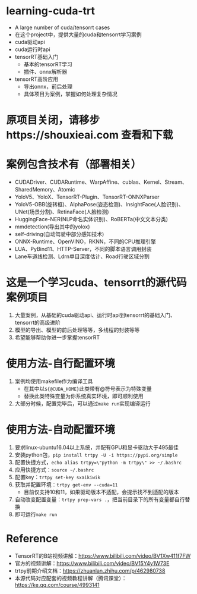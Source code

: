 # learning-cuda-trt
- A large number of cuda/tensorrt cases
- 在这个project中，提供大量的cuda和tensorrt学习案例
- cuda驱动api
- cuda运行时api
- tensorRT基础入门
    - 基本的tensorRT学习
    - 插件、onnx解析器
- tensorRT高阶应用
    - 导出onnx，前后处理
    - 具体项目为案例，掌握如何处理复杂情况
    
# 原项目关闭，请移步https://shouxieai.com 查看和下载


# 案例包含技术有（部署相关）
- CUDADriver、CUDARuntime、WarpAffine、cublas、Kernel、Stream、SharedMemory、Atomic
- YoloV5、YoloX、TensorRT-Plugin、TensorRT-ONNXParser
- YoloV5-OBB(旋转框)、AlphaPose(姿态检测)、InsightFace(人脸识别)、UNet(场景分割)、RetinaFace(人脸检测)
- HuggingFace-NER(NLP命名实体识别)、RoBERTa(中文文本分类)
- mmdetection(导出其中的yolox)
- self-driving(自动驾驶中部分感知技术)
- ONNX-Runtime、OpenVINO，RKNN，不同的CPU推理引擎
- LUA、PyBind11、HTTP-Server，不同的脚本语言调用封装
- Lane车道线检测、Ldrn单目深度估计、Road行驶区域分割


# 这是一个学习cuda、tensorrt的源代码案例项目
1. 大量案例，从基础的cuda驱动api、运行时api到tensorrt的基础入门、tensorrt的高级进阶
2. 模型的导出、模型的前后处理等等，多线程的封装等等
3. 希望能够帮助你进一步掌握tensorRT


# 使用方法-自行配置环境
1. 案例均使用makefile作为编译工具
    - 在其中以`${@CUDA_HOME}`此类带有@符号表示为特殊变量
    - 替换此类特殊变量为你系统真实环境，即可顺利使用
2. 大部分时候，配置完毕后，可以通过`make run`实现编译运行


# 使用方法-自动配置环境
1. 要求linux-ubuntu16.04以上系统，并配有GPU和显卡驱动大于495最佳
2. 安装python包，`pip install trtpy -U -i https://pypi.org/simple`
3. 配置快捷方式，`echo alias trtpy=\"python -m trtpy\" >> ~/.bashrc`
4. 应用快捷方式：`source ~/.bashrc`
5. 配置key：`trtpy set-key sxaikiwik`
6. 获取并配置环境：`trtpy get-env --cuda=11`
    - 目前仅支持10和11，如果驱动版本不适配，会提示找不到适配的版本
7. 自动改变配置变量：`trtpy prep-vars .`，把当前目录下的所有变量都自行替换
8. 即可运行`make run`

# Reference
- TensorRT的B站视频讲解：https://www.bilibili.com/video/BV1Xw411f7FW
- 官方的视频讲解：https://www.bilibili.com/video/BV15Y4y1W73E
- trtpy前期介绍文档：https://zhuanlan.zhihu.com/p/462980738
- 本源代码对应配套的视频教程讲解（腾讯课堂）：https://ke.qq.com/course/4993141
